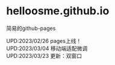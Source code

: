 # helloosme.github.io
简易的github-pages

UPD:2023/02/26 pages上线！  
UPD:2023/03/04 移动端适配微调  
UPD:2023/03/23 更新：双窗口
